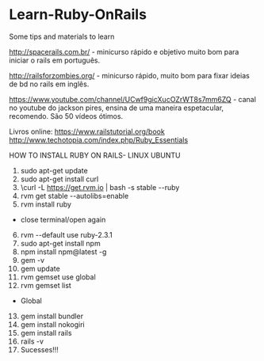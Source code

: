 # Learn-Ruby-OnRails

Some tips and materials to learn


http://spacerails.com.br/ - minicurso rápido e objetivo muito bom para iniciar o rails em português.

http://railsforzombies.org/ - minicurso rápido, muito bom para fixar ideias de bd no rails em inglês.

https://www.youtube.com/channel/UCwf9gicXucOZrWT8s7mm6ZQ - canal no youtube do jackson pires, ensina de uma maneira espetacular, recomendo. São 50 vídeos ótimos.

Livros online:
https://www.railstutorial.org/book
http://www.techotopia.com/index.php/Ruby_Essentials


HOW TO INSTALL RUBY ON RAILS- LINUX UBUNTU

1. sudo apt-get update
2. sudo apt-get install curl
3. \curl -L https://get.rvm.io | bash -s stable --ruby
4. rvm get stable --autolibs=enable
5. rvm install ruby
  - close terminal/open again
6. rvm --default use ruby-2.3.1
7. sudo apt-get install npm
8. npm install npm@latest -g
9. gem -v
10. gem update
11. rvm gemset use global
12. rvm gemset list
   - Global
13. gem install bundler
14. gem install nokogiri
15. gem install rails
16. rails -v
17. Sucesses!!!
